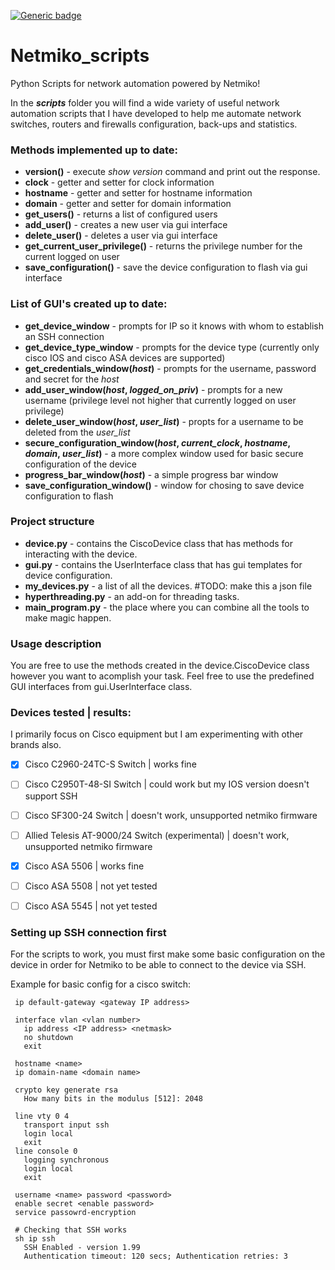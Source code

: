 [![Generic badge](https://img.shields.io/badge/python_version-3.7-blue.svg)](https://shields.io/)
# Netmiko_scripts


Python Scripts for network automation powered by Netmiko!

In the **_scripts_** folder you will find a wide variety of useful network automation scripts that I have developed to
help me automate network switches, routers and firewalls configuration, back-ups and statistics.


### Methods implemented up to date:
 - __version()__ - execute _show version_ command and print out the response.
 - __clock__ - getter and setter for clock information
 - __hostname__ - getter and setter for hostname information
 - __domain__ - getter and setter for domain information
 - __get_users()__ - returns a list of configured users
 - __add_user()__ - creates a new user via gui interface
 - __delete_user()__ - deletes a user via gui interface
 - __get_current_user_privilege()__ - returns the privilege number for the current logged on user
 - __save_configuration()__ - save the device configuration to flash via gui interface

### List of GUI's created up to date:
 - __get_device_window__ - prompts for IP so it knows with whom to establish an SSH connection
 - __get_device_type_window__ - prompts for the device type (currently only cisco IOS and cisco ASA devices are supported)
 - __get_credentials_window(*host*)__ - prompts for the username, password and secret for the *host*
 - __add_user_window(*host*, *logged_on_priv*)__ - prompts for a new username (privilege level not higher that currently logged on user privilege)
 - __delete_user_window(*host*, *user_list*)__ - propts for a username to be deleted from the *user_list*
 - __secure_configuration_window(*host*, *current_clock*, *hostname*, *domain*, *user_list*)__ - a more complex window used for basic secure configuration of the device
 - __progress_bar_window(*host*)__ - a simple progress bar window
 - __save_configuration_window()__ - window for chosing to save device configuration to flash

### Project structure
 - __device.py__ - contains the CiscoDevice class that has methods for interacting with the device.
 - __gui.py__ - contains the UserInterface class that has gui templates for device configuration.
 - __my_devices.py__ - a list of all the devices. #TODO: make this a json file
 - __hyperthreading.py__ - an add-on for threading tasks.
 - __main_program.py__ - the place where you can combine all the tools to make magic happen.


### Usage description
 You are free to use the methods created in the device.CiscoDevice class however you want to acomplish your task.
 Feel free to use the predefined GUI interfaces from gui.UserInterface class.


### Devices tested | results: 
I primarily focus on Cisco equipment but I am experimenting with other brands also.
 - [X] Cisco C2960-24TC-S Switch | works fine
 - [ ] Cisco C2950T-48-SI Switch | could work but my IOS version doesn't support SSH
 - [ ] Cisco SF300-24 Switch | doesn't work, unsupported netmiko firmware
 - [ ] Allied Telesis AT-9000/24 Switch (experimental) | doesn't work, unsupported netmiko firmware
 - [X] Cisco ASA 5506 | works fine
 - [ ] Cisco ASA 5508 | not yet tested
 - [ ] Cisco ASA 5545 | not yet tested
 
 
 ### Setting up SSH connection first
 
 For the scripts to work, you must first make some basic configuration on the device in order for Netmiko to be able to connect to the
 device via SSH.
 
 Example for basic config for a cisco switch:
 ```
  ip default-gateway <gateway IP address>

  interface vlan <vlan number>
    ip address <IP address> <netmask>
    no shutdown
    exit

  hostname <name>
  ip domain-name <domain name>

  crypto key generate rsa
    How many bits in the modulus [512]: 2048

  line vty 0 4
    transport input ssh
    login local
    exit
  line console 0
    logging synchronous
    login local
    exit

  username <name> password <password>
  enable secret <enable password>
  service passowrd-encryption

  # Checking that SSH works
  sh ip ssh
    SSH Enabled - version 1.99
    Authentication timeout: 120 secs; Authentication retries: 3
```
